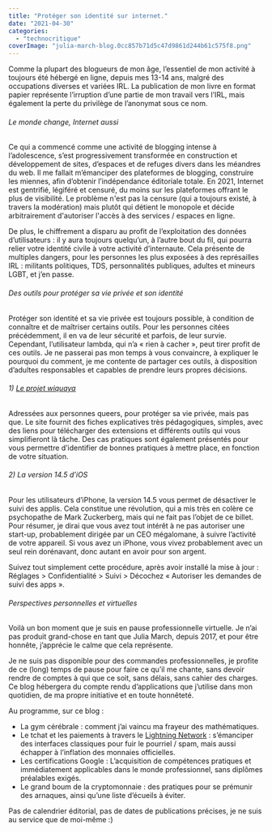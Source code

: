 ```yaml
---
title: "Protéger son identité sur internet."
date: "2021-04-30"
categories: 
  - "technocritique"
coverImage: "julia-march-blog.0cc857b71d5c47d9861d244b61c575f8.png"
---
```


Comme la plupart des blogueurs de mon âge, l’essentiel de mon activité à toujours été hébergé en ligne, depuis mes 13-14 ans, malgré des occupations diverses et variées IRL. La publication de mon livre en format papier représente l’irruption d’une partie de mon travail vers l’IRL, mais également la perte du privilège de l’anonymat sous ce nom.

###### Le monde change, Internet aussi

Ce qui a commencé comme une activité de blogging intense à l’adolescence, s’est progressivement transformée en construction et développement de sites, d’espaces et de refuges divers dans les méandres du web. Il me fallait m’émanciper des plateformes de blogging, construire les miennes, afin d’obtenir l’indépendance éditoriale totale. En 2021, Internet est gentrifié, légiféré et censuré, du moins sur les plateformes offrant le plus de visibilité. Le problème n'est pas la censure (qui a toujours existé, à travers la modération) mais plutôt qui détient le monopole et décide arbitrairement d'autoriser l'accès à des services / espaces en ligne.

De plus, le chiffrement a disparu au profit de l’exploitation des données d’utilisateurs : il y aura toujours quelqu’un, à l’autre bout du fil, qui pourra relier votre identité civile à votre activité d’internaute. Cela présente de multiples dangers, pour les personnes les plus exposées à des représailles IRL : militants politiques, TDS, personnalités publiques, adultes et mineurs LGBT, et j’en passe.

###### Des outils pour protéger sa vie privée et son identité

Protéger son identité et sa vie privée est toujours possible, à condition de connaître et de maîtriser certains outils. Pour les personnes citées précédemment, il en va de leur sécurité et parfois, de leur survie. Cependant, l’utilisateur lambda, qui n’a « rien à cacher », peut tirer profit de ces outils. Je ne passerai pas mon temps à vous convaincre, à expliquer le pourquoi du comment, je me contente de partager ces outils, à disposition d’adultes responsables et capables de prendre leurs propres décisions.

###### 1) [Le projet wiquaya](https://wiquaya.org)

Adressées aux personnes queers, pour protéger sa vie privée, mais pas que. Le site fournit des fiches explicatives très pédagogiques, simples, avec des liens pour télécharger des extensions et différents outils qui vous simplifieront là tâche. Des cas pratiques sont également présentés pour vous permettre d’identifier de bonnes pratiques à mettre place, en fonction de votre situation.

###### 2) La version 14.5 d’iOS

Pour les utilisateurs d’iPhone, la version 14.5 vous permet de désactiver le suivi des applis. Cela constitue une révolution, qui a mis très en colère ce psychopathe de Mark Zuckerberg, mais qui ne fait pas l’objet de ce billet. Pour résumer, je dirai que vous avez tout intérêt à ne pas autoriser une start-up, probablement dirigée par un CEO mégalomane, à suivre l’activité de votre appareil. Si vous avez un iPhone, vous vivez probablement avec un seul rein dorénavant, donc autant en avoir pour son argent.

Suivez tout simplement cette procédure, après avoir installé la mise à jour : Réglages > Confidentialité > Suivi > Décochez « Autoriser les demandes de suivi des apps ».

###### Perspectives personnelles et virtuelles

Voilà un bon moment que je suis en pause professionnelle virtuelle. Je n’ai pas produit grand-chose en tant que Julia March, depuis 2017, et pour être honnête, j’apprécie le calme que cela représente.

Je ne suis pas disponible pour des commandes professionnelles, je profite de ce (long) temps de pause pour faire ce qu’il me chante, sans devoir rendre de comptes à qui que ce soit, sans délais, sans cahier des charges. Ce blog hébergera du compte rendu d’applications que j’utilise dans mon quotidien, de ma propre initiative et en toute honnêteté.

Au programme, sur ce blog :

- La gym cérébrale : comment j’ai vaincu ma frayeur des mathématiques.
- Le tchat et les paiements à travers le [Lightning Network](https://kryptosphere.org/2019/12/08/introduction-au-lightning-network/ "Lightning Network") : s’émanciper des interfaces classiques pour fuir le pourriel / spam, mais aussi échapper à l’inflation des monnaies officielles.
- Les certifications Google : L’acquisition de compétences pratiques et immédiatement applicables dans le monde professionnel, sans diplômes préalables exigés.
- Le grand boum de la cryptomonnaie : des pratiques pour se prémunir des arnaques, ainsi qu’une liste d’écueils à éviter.  
    

Pas de calendrier éditorial, pas de dates de publications précises, je ne suis au service que de moi-même :)
